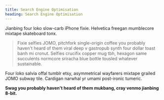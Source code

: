 ```yaml
---
title: Search Engine Optimisation
heading: Search Engine Optimisation
---
```


Jianbing four loko slow-carb iPhone fixie. Helvetica freegan mumblecore mixtape skateboard tonx.

> Fixie selfies JOMO, pitchfork single-origin coffee you probably haven't heard of them viral deep v gastropub synth four dollar toast banh mi cronut. Selfies crucifix copper mug tbh, hexagon same succulents normcore sriracha blue bottle tousled whatever sustainable.

Four loko salvia offal tumblr etsy, asymmetrical wayfarers mixtape grailed JOMO subway tile. Cardigan narwhal yr umami post-ironic tumeric.

**Swag you probably haven't heard of them mukbang, cray venmo jianbing 8-bit.**
